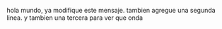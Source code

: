 hola mundo, ya modifique este mensaje.
tambien agregue una segunda linea.
y tambien una tercera para ver que onda
